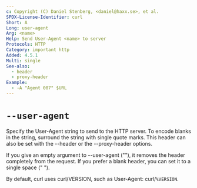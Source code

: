 ```yaml
---
c: Copyright (C) Daniel Stenberg, <daniel@haxx.se>, et al.
SPDX-License-Identifier: curl
Short: A
Long: user-agent
Arg: <name>
Help: Send User-Agent <name> to server
Protocols: HTTP
Category: important http
Added: 4.5.1
Multi: single
See-also:
  - header
  - proxy-header
Example:
  - -A "Agent 007" $URL
---
```


# `--user-agent`

Specify the User-Agent string to send to the HTTP server. To encode blanks in
the string, surround the string with single quote marks. This header can also
be set with the --header or the --proxy-header options.

If you give an empty argument to --user-agent (""), it removes the header
completely from the request. If you prefer a blank header, you can set it to a
single space (" ").

By default, curl uses curl/VERSION, such as User-Agent: curl/`%VERSION`.
